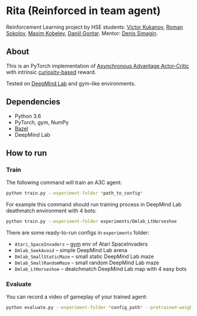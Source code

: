 # Rita (Reinforced in team agent)
Reinforcement Learning project by HSE students: [Victor Kukanov](https://github.com/granilace), [Roman Sokolov](https://github.com/sokolov5roma), [Maxim Kobelev](https://github.com/flyinslowly), [Daniil Gontar](https://github.com/Danyago98). Mentor: [Denis Simagin](https://github.com/dasimagin).


## About
This is an PyTorch implementation of [Asynchronous Advantage Actor-Critic](https://arxiv.org/pdf/1602.01783) with intrinsic [curiosity-based](https://pathak22.github.io/noreward-rl/resources/icml17.pdf) reward. 

Tested on [DeepMind Lab](https://github.com/deepmind/lab) and gym-like environments.

## Dependencies
* Python 3.6
* PyTorch, gym, NumPy 
* [Bazel](https://docs.bazel.build/versions/master/install.html)
* DeepMind Lab

## How to run

### Train
The following command will train an A3C agent:
```bash
python train.py --experiment-folder *path_to_config*
```
For example this command should run training process in DeepMind Lab deathmatch environment with 4 bots:
```bash
python train.py --experiment-folder experiments/Dmlab_LtHorseshoe
```

There are some ready-to-run configs in ``experiments`` folder:
* ``Atari_SpaceInvaders`` – [gym](https://gym.openai.com/envs/SpaceInvaders-v0) env of Atari SpaceInvaders
* ``Dmlab_SeekAvoid`` – simple DeepMind Lab arena
* ``Dmlab_SmallStaticMaze`` – small static DeepMind Lab maze
* ``Dmlab_SmallRandomMaze`` - small random DeepMind Lab maze
* ``Dmlab_LtHorseshoe`` – deatchmatch DeepMind Lab map with 4 easy bots

### Evaluate
You can record a video of gameplay of your trained agent:
```bash
python evaluate.py --experiment-folder *config_path* --pretrained-weights *weights_path*
```
